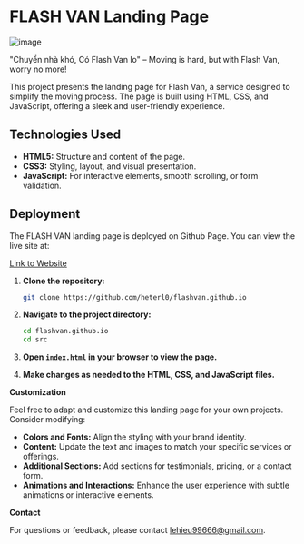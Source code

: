 # FLASH VAN Landing Page 

![image](https://github.com/heterl0/flashvan.github.io/assets/86330109/3aee88e9-9969-413f-8150-bb4421f5d516)


"Chuyển nhà khó, Có Flash Van lo"  – Moving is hard, but with Flash Van, worry no more!

This project presents the landing page for Flash Van, a service designed to simplify the moving process. The page is built using HTML, CSS, and JavaScript, offering a sleek and user-friendly experience.

## Technologies Used

*   **HTML5:**  Structure and content of the page.
*   **CSS3:** Styling, layout, and visual presentation.
*   **JavaScript:** For interactive elements, smooth scrolling, or form validation.

## Deployment

The FLASH VAN landing page is deployed on Github Page. You can view the live site at:

[Link to Website](https://flashvan.github.io/)

1.  **Clone the repository:**
    
    ```bash
    git clone https://github.com/heterl0/flashvan.github.io
    ```
    
2.  **Navigate to the project directory:**
    
    ```bash
    cd flashvan.github.io
    cd src
    ```
    
3.  **Open `index.html` in your browser to view the page.**
    
4.  **Make changes as needed to the HTML, CSS, and JavaScript files.**

**Customization**

Feel free to adapt and customize this landing page for your own projects.  Consider modifying:

*   **Colors and Fonts:** Align the styling with your brand identity.
*   **Content:** Update the text and images to match your specific services or offerings.
*   **Additional Sections:** Add sections for testimonials, pricing, or a contact form.
*   **Animations and Interactions:** Enhance the user experience with subtle animations or interactive elements.

**Contact**

For questions or feedback, please contact [lehieu99666@gmail.com](mailto:lehieu99666@gmail.com).
